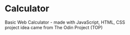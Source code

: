 # Calculator

Basic Web Calculator - made with JavaScript, HTML, CSS
<br>
project idea came from The Odin Project (TOP)
